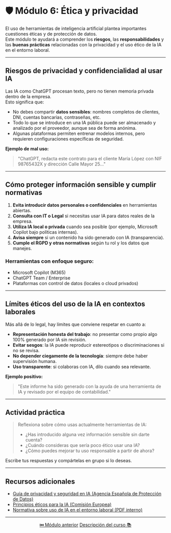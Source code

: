 # 🛡️ Módulo 6: Ética y privacidad

El uso de herramientas de inteligencia artificial plantea importantes cuestiones éticas y de protección de datos.  
Este módulo te ayudará a comprender los **riesgos**, las **responsabilidades** y las **buenas prácticas** relacionadas con la privacidad y el uso ético de la IA en el entorno laboral.

---

## Riesgos de privacidad y confidencialidad al usar IA

Las IA como ChatGPT procesan texto, pero no tienen memoria privada dentro de la empresa.  
Esto significa que:

- No debes compartir **datos sensibles**: nombres completos de clientes, DNI, cuentas bancarias, contraseñas, etc.
- Todo lo que se introduce en una IA pública puede ser almacenado y analizado por el proveedor, aunque sea de forma anónima.
- Algunas plataformas permiten entrenar modelos internos, pero requieren configuraciones específicas de seguridad.

**Ejemplo de mal uso:**
> "ChatGPT, redacta este contrato para el cliente María López con NIF 98765432X y dirección Calle Mayor 25..."

---

## Cómo proteger información sensible y cumplir normativas

1. **Evita introducir datos personales o confidenciales** en herramientas abiertas.
2. **Consulta con IT o Legal** si necesitas usar IA para datos reales de la empresa.
3. **Utiliza IA local o privada** cuando sea posible (por ejemplo, Microsoft Copilot bajo políticas internas).
4. **Avisa siempre** si un contenido ha sido generado con IA (transparencia).
5. **Cumple el RGPD y otras normativas** según tu rol y los datos que manejes.

### Herramientas con enfoque seguro:
- Microsoft Copilot (M365)
- ChatGPT Team / Enterprise
- Plataformas con control de datos (locales o cloud privados)

---

## Límites éticos del uso de la IA en contextos laborales

Más allá de lo legal, hay límites que conviene respetar en cuanto a:

- **Representación honesta del trabajo**: no presentar como propio algo 100% generado por IA sin revisión.
- **Evitar sesgos**: la IA puede reproducir estereotipos o discriminaciones si no se revisa.
- **No depender ciegamente de la tecnología**: siempre debe haber supervisión humana.
- **Uso transparente**: si colaboras con IA, dilo cuando sea relevante.

**Ejemplo positivo:**
> "Este informe ha sido generado con la ayuda de una herramienta de IA y revisado por el equipo de contabilidad."

---

## Actividad práctica

> Reflexiona sobre cómo usas actualmente herramientas de IA:  
> - ¿Has introducido alguna vez información sensible sin darte cuenta?  
> - ¿Cuándo consideras que sería poco ético usar una IA?  
> - ¿Cómo puedes mejorar tu uso responsable a partir de ahora?

Escribe tus respuestas y compártelas en grupo si lo deseas.

---

## Recursos adicionales

- [Guía de privacidad y seguridad en IA (Agencia Española de Protección de Datos)](https://www.aepd.es/)
- [Principios éticos para la IA (Comisión Europea)](https://digital-strategy.ec.europa.eu/)
- [Normativa sobre uso de IA en el entorno laboral (PDF interno)](/oficina_basico/stuff/etica_privacidad_navima.pdf)

---

<p align="center">
  <a href="https://hugocnl11.github.io/Formacion-interna-Navima/oficina_basico/modulo_5.html">⏮️ Módulo anterior</a> 
  <a href="https://hugocnl11.github.io/Formacion-interna-Navima/oficina_basico/">Descripción del curso 📚</a>
</p>

